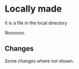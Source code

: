 # Locally made

It is a file in the local directory

Noooooo.

## Changes

Some changes where not shown.